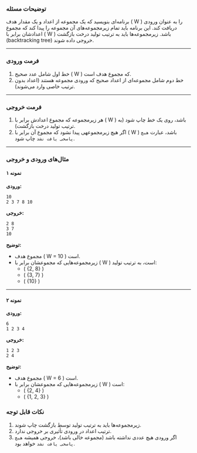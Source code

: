 ### **توضیحات مسئله**  
برنامه‌ای بنویسید که یک مجموعه از اعداد و یک مقدار هدف \( W \) را به عنوان ورودی دریافت کند. این برنامه باید تمام زیرمجموعه‌های آن مجموعه را پیدا کند که مجموع اعدادشان برابر با \( W \) باشد. زیرمجموعه‌ها باید به ترتیب تولید درخت بازگشت (backtracking tree) خروجی داده شوند.

---

### **فرمت ورودی**
1. خط اول شامل عدد صحیح \( W \) که مجموع هدف است.  
2. خط دوم شامل مجموعه‌ای از اعداد صحیح که ورودی مجموعه هستند (اعداد بدون ترتیب خاصی وارد می‌شوند).

---

### **فرمت خروجی**
1. هر زیرمجموعه که مجموع اعدادش برابر با \( W \) باشد، روی یک خط چاپ شود (به ترتیب تولید درخت بازگشت).  
2. اگر هیچ زیرمجموعهی پیدا نشود که مجموع آن برابر با \( W \) باشد، عبارت `هیچ پاسخی یافت نشد` چاپ شود.

---

### **مثال‌های ورودی و خروجی**

#### **نمونه ۱**
**ورودی:**  
```
10
2 3 7 8 10
```

**خروجی:**  
```
2 8
3 7
10
```

**توضیح:**  
- مجموع هدف \( W = 10 \) است.  
- زیرمجموعه‌هایی که مجموعشان برابر با \( W \) است، به ترتیب تولید:  
  - \( \{2, 8\} \)  
  - \( \{3, 7\} \)  
  - \( \{10\} \)  

---

#### **نمونه ۲**
**ورودی:**  
```
6
1 2 3 4
```

**خروجی:**  
```
1 2 3
2 4
```

**توضیح:**  
- مجموع هدف \( W = 6 \) است.  
- زیرمجموعه‌هایی که مجموعشان برابر با \( W \) است:  
  - \( \{2, 4\} \)  
  - \( \{1, 2, 3\} \)  


### **نکات قابل توجه**
1. زیرمجموعه‌ها باید به ترتیب تولید توسط بازگشت چاپ شوند.  
2. ترتیب اعداد در ورودی تأثیری بر خروجی ندارد.  
3. اگر ورودی هیچ عددی نداشته باشد (مجموعه خالی باشد)، خروجی همیشه `هیچ پاسخی یافت نشد` خواهد بود.
